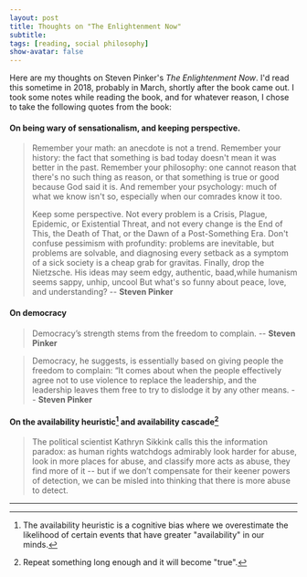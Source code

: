 ```yaml
---
layout: post
title: Thoughts on "The Enlightenment Now" 
subtitle: 
tags: [reading, social philosophy]
show-avatar: false
---
```


Here are my thoughts on Steven Pinker's *The Enlightenment Now*. I'd read this sometime in 2018, probably in March, shortly after the book came out. I took some notes while reading the book, and for whatever reason, I chose to take the following quotes from the book: 

#### On being wary of sensationalism, and keeping perspective. 
> Remember your math: an anecdote is not a trend. Remember your history: the fact that something is bad today doesn't mean it was better in the past. Remember your philosophy: one cannot reason that there's no such thing as reason, or that something is true or good because God said it is. And remember your psychology: much of what we know isn't so, especially when our comrades know it too.
> 
> Keep some perspective. Not every problem is a Crisis, Plague, Epidemic, or Existential Threat, and not every change is the End of This, the Death of That, or the Dawn of a Post-Something Era. Don't confuse pessimism with profundity: problems are inevitable, but problems are solvable, and diagnosing every setback as a symptom of a sick society is a cheap grab for gravitas. Finally, drop the Nietzsche. His ideas may seem edgy, authentic, baad,while humanism seems sappy, unhip, uncool But what's so funny about peace, love, and understanding? -- **Steven Pinker** 

#### On democracy
> Democracy’s strength stems from the freedom to complain. -- **Steven Pinker**

> Democracy, he suggests, is essentially based on giving people the freedom to complain: “It comes about when the people effectively agree not to use violence to replace the leadership, and the leadership leaves them free to try to dislodge it by any other means. -- **Steven Pinker**


#### On the availability heuristic[^1] and availability cascade[^2]
>The political scientist Kathryn Sikkink calls this the information paradox: as human rights watchdogs admirably look harder for abuse, look in more places for abuse, and classify more acts as abuse, they find more of it -- but if we don’t compensate for their keener powers of detection, we can be misled into thinking that there is more abuse to detect.  


---

[^1]: The availability heuristic is a cognitive bias where we overestimate the likelihood of certain events that have greater "availability" in our minds. 
[^2]: Repeat something long enough and it will become "true". 